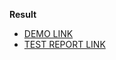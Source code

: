 **Result**

- [DEMO LINK](https://github.com/greencodeio/layout_product-cards)
- [TEST REPORT LINK](https://github.com/greencodeio/layout_product-cards/report/html_report/)
